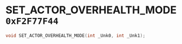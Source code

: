 # SET_ACTOR_OVERHEALTH_MODE `0xF2F77F44`

```cpp
void SET_ACTOR_OVERHEALTH_MODE(int _Unk0, int _Unk1);
```